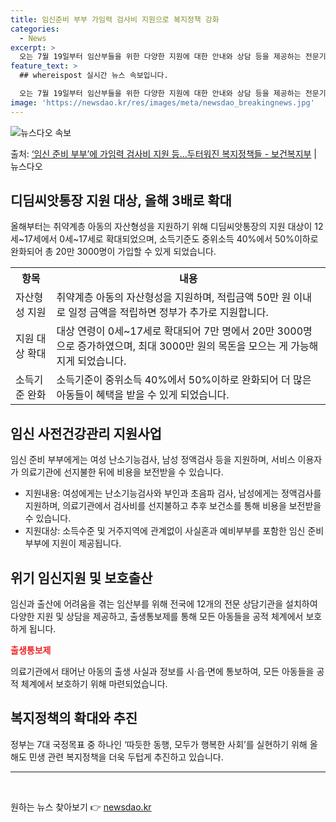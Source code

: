 ```yaml
---
title: 임신준비 부부 가임력 검사비 지원으로 복지정책 강화
categories:
  - News
excerpt: >
  오는 7월 19일부터 임산부들을 위한 다양한 지원에 대한 안내와 상담 등을 제공하는 전문기관이 전국에 12곳…
feature_text: >
  ## whereispost 실시간 뉴스 속보입니다.

  오는 7월 19일부터 임산부들을 위한 다양한 지원에 대한 안내와 상담 등을 제공하는 전문기관이 전국에 12곳…
image: 'https://newsdao.kr/res/images/meta/newsdao_breakingnews.jpg'
---
```


![뉴스다오 속보](https://newsdao.kr/res/images/meta/newsdao_breakingnews.jpg)

<p>출처: <a href="https://newsdao.kr/3521" rel="dofollow">‘임신 준비 부부’에 가임력 검사비 지원 등…두터워진 복지정책들 - 보건복지부</a> | 뉴스다오</p>

<h2 data-ke-size="size26">디딤씨앗통장 지원 대상,  올해 3배로 확대</h2>
<p data-ke-size="size16">올해부터는 취약계층 아동의 자산형성을 지원하기 위해 디딤씨앗통장의 지원 대상이 12세~17세에서 0세~17세로 확대되었으며, 소득기준도 중위소득 40%에서 50%이하로 완화되어 총 20만 3000명이 가입할 수 있게 되었습니다.</p>

<table>
	<tr>
		<th>항목</th>
		<th>내용</th>
	</tr>
	<tr>
		<td>자산형성 지원</td>
		<td>취약계층 아동의 자산형성을 지원하며, 적립금액 50만 원 이내로 일정 금액을 적립하면 정부가 추가로 지원합니다.</td>
	</tr>
	<tr>
		<td>지원 대상 확대</td>
		<td>대상 연령이 0세~17세로 확대되어 7만 명에서 20만 3000명으로 증가하였으며, 최대 3000만 원의 목돈을 모으는 게 가능해지게 되었습니다.</td>
	</tr>
	<tr>
		<td>소득기준 완화</td>
		<td>소득기준이 중위소득 40%에서 50%이하로 완화되어 더 많은 아동들이 혜택을 받을 수 있게 되었습니다.</td>
	</tr>
</table>

<h2 data-ke-size="size26">임신 사전건강관리 지원사업</h2>
<p data-ke-size="size16">임신 준비 부부에게는 여성 난소기능검사, 남성 정액검사 등을 지원하며, 서비스 이용자가 의료기관에 선지불한 뒤에 비용을 보전받을 수 있습니다.</p>

<ul>
	<li>지원내용: 여성에게는 난소기능검사와 부인과 초음파 검사, 남성에게는 정액검사를 지원하며, 의료기관에서 검사비를 선지불하고 추후 보건소를 통해 비용을 보전받을 수 있습니다.</li>
	<li>지원대상: 소득수준 및 거주지역에 관계없이 사실혼과 예비부부를 포함한 임신 준비 부부에 지원이 제공됩니다.</li>
</ul>

<h2 data-ke-size="size26">위기 임신지원 및 보호출산</h2>
<p data-ke-size="size16">임신과 출산에 어려움을 겪는 임산부를 위해 전국에 12개의 전문 상담기관을 설치하여 다양한 지원 및 상담을 제공하고, 출생통보제를 통해 모든 아동들을 공적 체계에서 보호하게 됩니다.</p>

<b><span style="color: #ee2323;">출생통보제</span></b>
<p data-ke-size="size16">의료기관에서 태어난 아동의 출생 사실과 정보를 시·읍·면에 통보하여, 모든 아동들을 공적 체계에서 보호하기 위해 마련되었습니다.</p>

<h2 data-ke-size="size26">복지정책의 확대와 추진</h2>
<p data-ke-size="size16">정부는 7대 국정목표 중 하나인 ‘따듯한 동행, 모두가 행복한 사회’를 실현하기 위해 올해도 민생 관련 복지정책을 더욱 두텁게 추진하고 있습니다.</p>

<hr>
<p data-ke-size="size16">&nbsp;</p> 

원하는 뉴스 찾아보기 👉 <a href="https://newsdao.kr" rel="dofollow">newsdao.kr</a>


